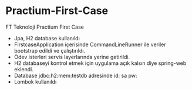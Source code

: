 # Practium-First-Case
FT Teknoloji Practium First Case
- Jpa, H2 database kullanıldı
- FirstcaseApplication içerisinde CommandLineRunner ile veriler bootstrap edildi ve çalıştırıldı.
- Ödev isterleri servis layerlarında yerine getirildi.
- H2 databaseyi kontrol etmek için uygulama açık kalsın diye spring-web eklendi.
- Database jdbc:h2:mem:testdb adresinde id: sa pw:
- Lombok kullanıldı